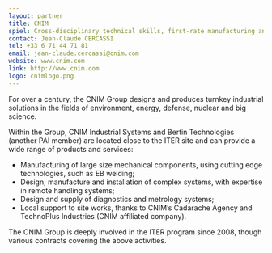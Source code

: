 ```yaml
---
layout: partner
title: CNIM
spiel: Cross-disciplinary technical skills, first-rate manufacturing and systems installation resources
contact: Jean-Claude CERCASSI
tel: +33 6 71 44 71 81
email: jean-claude.cercassi@cnim.com
website: www.cnim.com
link: http://www.cnim.com
logo: cnimlogo.png
---
```


For over a century, the CNIM Group designs and produces turnkey industrial solutions in the fields  of environment, energy, defense, nuclear and big science.

Within the Group, CNIM Industrial Systems and Bertin Technologies (another PAI member) are located close to the ITER site and can provide a wide range of products and services:

* Manufacturing of large size mechanical components, using cutting edge technologies, such as EB welding;
* Design, manufacture and installation of complex systems, with expertise in remote handling systems;
* Design and supply of diagnostics and metrology systems;
* Local support to site works, thanks to CNIM’s Cadarache Agency and TechnoPlus Industries (CNIM affiliated company).

The CNIM Group is deeply involved in the ITER program since 2008, though various contracts covering the above activities.
